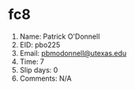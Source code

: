 # fc8

1. Name: Patrick O'Donnell
2. EID: pbo225
3. Email: pbmodonnell@utexas.edu
4. Time: 7
5. Slip days: 0
6. Comments: N/A
